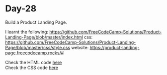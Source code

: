 # Day-28
Build a Product Landing Page.

I learnt the following:
https://github.com/FreeCodeCamp-Solutions/Product-Landing-Page/blob/master/index.html
css:
https://github.com/FreeCodeCamp-Solutions/Product-Landing-Page/blob/master/css/style.css
website:
https://product-landing-page.freecodecamp.rocks/#

Check the HTML code [here](./index.html)  
Check the CSS code [here](./styles.css)